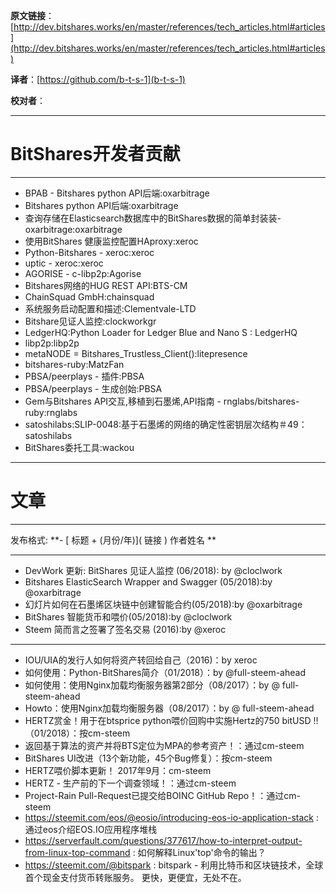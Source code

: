   **原文链接**：[http://dev.bitshares.works/en/master/references/tech_articles.html#articles](http://dev.bitshares.works/en/master/references/tech_articles.html#articles)
 
 **译者**：[https://github.com/b-t-s-1](b-t-s-1)
 
 **校对者**： 
  
****************************************
# BitShares开发者贡献

***
- BPAB - Bitshares python API后端:oxarbitrage 
- Bitshares python API后端:oxarbitrage 
- 查询存储在Elasticsearch数据库中的BitShares数据的简单封装装-oxarbitrage:oxarbitrage 
- 使用BitShares 健康监控配置HAproxy:xeroc 
- Python-Bitshares - xeroc:xeroc 
- uptic - xeroc:xeroc 
- AGORISE - c-libp2p:Agorise
- Bitshares网络的HUG REST API:BTS-CM
- ChainSquad GmbH:chainsquad 
- 系统服务启动配置和描述:Clementvale-LTD  
- Bitshare见证人监控:clockworkgr 
- LedgerHQ:Python Loader for Ledger Blue and Nano S : LedgerHQ
- libp2p:libp2p
- metaNODE = Bitshares_Trustless_Client():litepresence 
- bitshares-ruby:MatzFan 
- PBSA/peerplays - 插件:PBSA  
- PBSA/peerplays - 生成创始:PBSA
- Gem与Bitshares API交互,移植到石墨烯,API指南 - rnglabs/bitshares-ruby:rnglabs 
- satoshilabs:SLIP-0048:基于石墨烯的网络的确定性密钥层次结构＃49：satoshilabs
- BitShares委托工具:wackou 


*************
# 文章
*************

发布格式: **\- \[ 标题 + (月份/年)\]\( 链接 \) 作者姓名	**

-------------------------

- DevWork 更新: BitShares 见证人监控 (06/2018): by  @cloclwork
- Bitshares ElasticSearch Wrapper and Swagger (05/2018):by @oxarbitrage
- 幻灯片如何在石墨烯区块链中创建智能合约(05/2018):by @oxarbitrage
- BitShares 智能货币和喂价(05/2018):by @cloclwork
- Steem 简而言之签署了签名交易 (2016):by @xeroc 

--------------

- IOU/UIA的发行人如何将资产转回给自己（2016)：by xeroc
- 如何使用：Python-BitShares简介（01/2018）：by @full-steem-ahead
- 如何使用：使用Nginx加载均衡服务器第2部分（08/2017）：by @ full-steem-ahead
- Howto：使用Nginx加载均衡服务器（08/2017）：by @ full-steem-ahead
- HERTZ赏金！用于在btsprice python喂价回购中实施Hertz的750 bitUSD !! （01/2018）：按cm-steem
- 返回基于算法的资产并将BTS定位为MPA的参考资产！：通过cm-steem
- BitShares UI改进（13个新功能，45个Bug修复）：按cm-steem
- HERTZ喂价脚本更新！ 2017年9月：cm-steem
- HERTZ - 生产前的下一个调查领域！：通过cm-steem
- Project-Rain Pull-Request已提交给BOINC GitHub Repo！：通过cm-steem
- https://steemit.com/eos/@eosio/introducing-eos-io-application-stack : 通过eos介绍EOS.IO应用程序堆栈
- https://serverfault.com/questions/377617/how-to-interpret-output-from-linux-top-command : 如何解释Linux'top'命令的输出？
- https://steemit.com/@bitspark : bitspark - 利用比特币和区块链技术，全球首个现金支付货币转账服务。 更快，更便宜，无处不在。